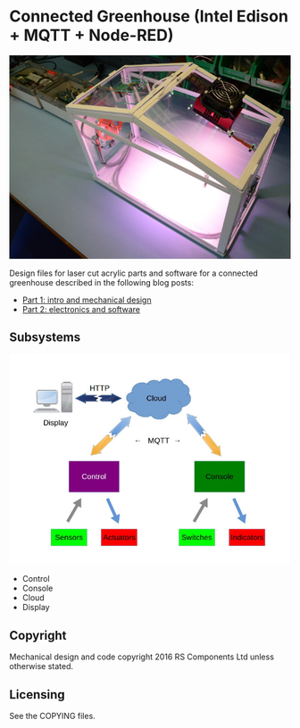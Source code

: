# Connected Greenhouse (Intel Edison + MQTT + Node-RED)

![Greenhouse setup](/images/setup.jpg)

Design files for laser cut acrylic parts and software for a connected greenhouse described in the following blog posts:

* [Part 1: intro and mechanical design](http://www.rs-online.com/designspark/electronics/eng/blog/building-a-connected-greenhouse-part-1)
* [Part 2: electronics and software](http://www.rs-online.com/designspark/electronics/eng/blog/building-a-connected-greenhouse-part-2)

## Subsystems

![Greenhouse setup](/images/diagram.jpg)

* Control
* Console
* Cloud
* Display

## Copyright

Mechanical design and code copyright 2016 RS Components Ltd unless otherwise stated.

## Licensing

See the COPYING files.
